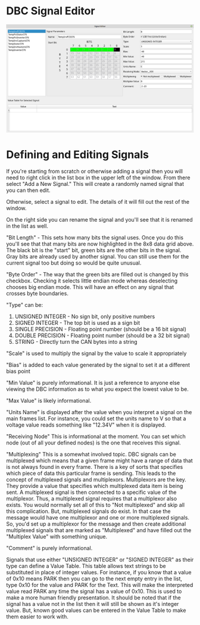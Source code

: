 DBC Signal Editor
=================

![Signal Editor](./images/SignalEditor.png)

Defining and Editing Signals
============================

If you're starting from scratch or otherwise adding a signal then you will need to right click in the list box in the upper left of the window. From there select "Add a New Signal." This will create a randomly named signal that you can then edit.

Otherwise, select a signal to edit. The details of it will fill out the rest of the window.

On the right side you can rename the signal and you'll see that it is renamed in the list as well. 

"Bit Length" - This sets how many bits the signal uses. Once you do this you'll see that that many bits are now highlighted in the 8x8 data grid above. The black bit is the "start" bit, green bits are the other bits in the signal. Gray bits are already used by another signal. You can still use them for the current signal too but doing so would be quite unusual. 

"Byte Order" - The way that the green bits are filled out is changed by this checkbox. Checking it selects little endian mode whereas deselecting chooses big endian mode. This will have an effect on any signal that crosses byte boundaries. 

"Type" can be:
1. UNSIGNED INTEGER - No sign bit, only positive numbers
2. SIGNED INTEGER - The top bit is used as a sign bit
3. SINGLE PRECISION - Floating point number (should be a 16 bit signal)
4. DOUBLE PRECISION - Floating point number (should be a 32 bit signal)
5. STRING - Directly turn the CAN bytes into a string

"Scale" is used to multiply the signal by the value to scale it appropriately

"Bias" is added to each value generated by the signal to set it at a different bias point

"Min Value" is purely informational. It is just a reference to anyone else viewing the DBC information as to what you expect the lowest value to be.

"Max Value" is likely informational.

"Units Name" is displayed after the value when you interpret a signal on the main frames list. For instance, you could set the units name to V so that a voltage value reads something like "12.34V" when it is displayed.

"Receiving Node" This is informational at the moment. You can set which node (out of all your defined nodes) is the one that receives this signal. 

"Multiplexing" This is a somewhat involved topic. DBC signals can be multiplexed which means that a given frame might have a range of data that is not always found in every frame. There is a key of sorts that specifies which piece of data this particular frame is sending. This leads to the concept of multiplexed signals and multiplexors. Multiplexors are the key. They provide a value that specifies which multiplexed data item is being sent. A multiplexed signal is then connected to a specific value of the multiplexor. Thus, a multiplexed signal requires that a multiplexor also exists. You would normally set all of this to "Not multiplexed" and skip all this complication. But, multiplexed signals do exist. In that case the message would have one multiplexor and one or more multiplexed signals. So, you'd set up a multiplexor for the message and then create additional multiplexed signals that are marked as "Multiplexed" and have filled out the "Multiplex Value" with something unique.

"Comment" is purely informational.

Signals that use either "UNSIGNED INTEGER" or "SIGNED INTEGER" as their type can define a Value Table. This table allows text strings to be substituted in place of integer values. For instance, if you know that a value of 0x10 means PARK then you can go to the next empty entry in the list, type 0x10 for the value and PARK for the Text. This will make the interpreted value read PARK any time the signal has a value of 0x10. This is used to make a more human friendly presentation. It should be noted that if the signal has a value not in the list then it will still be shown as it's integer value. But, known good values can be entered in the Value Table to make them easier to work with. 
